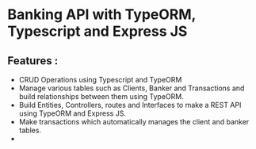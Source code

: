 # Banking API with TypeORM, Typescript and Express JS

## Features :
- CRUD Operations using Typescript and TypeORM
- Manage various tables such as Clients, Banker and Transactions and build relationships between them using TypeORM.
- Build Entities, Controllers, routes and Interfaces to make a REST API using TypeORM and Express JS.
- Make transactions which automatically manages the client and banker tables.
- 
